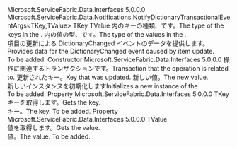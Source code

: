 <Type Name="NotifyDictionaryItemUpdatedEventArgs&lt;TKey,TValue&gt;" FullName="Microsoft.ServiceFabric.Data.Notifications.NotifyDictionaryItemUpdatedEventArgs&lt;TKey,TValue&gt;">
  <TypeSignature Language="C#" Value="public class NotifyDictionaryItemUpdatedEventArgs&lt;TKey,TValue&gt; : Microsoft.ServiceFabric.Data.Notifications.NotifyDictionaryTransactionalEventArgs&lt;TKey,TValue&gt;" />
  <TypeSignature Language="ILAsm" Value=".class public auto ansi beforefieldinit NotifyDictionaryItemUpdatedEventArgs`2&lt;TKey, TValue&gt; extends Microsoft.ServiceFabric.Data.Notifications.NotifyDictionaryTransactionalEventArgs`2&lt;!TKey, !TValue&gt;" />
  <TypeSignature Language="DocId" Value="T:Microsoft.ServiceFabric.Data.Notifications.NotifyDictionaryItemUpdatedEventArgs`2" />
  <TypeSignature Language="VB.NET" Value="Public Class NotifyDictionaryItemUpdatedEventArgs(Of TKey, TValue)&#xA;Inherits NotifyDictionaryTransactionalEventArgs(Of TKey, TValue)" />
  <TypeSignature Language="F#" Value="type NotifyDictionaryItemUpdatedEventArgs&lt;'Key, 'Value&gt; = class&#xA;    inherit NotifyDictionaryTransactionalEventArgs&lt;'Key, 'Value&gt;" />
  <AssemblyInfo>
    <AssemblyName>Microsoft.ServiceFabric.Data.Interfaces</AssemblyName>
    <AssemblyVersion>5.0.0.0</AssemblyVersion>
  </AssemblyInfo>
  <TypeParameters>
    <TypeParameter Name="TKey" />
    <TypeParameter Name="TValue" />
  </TypeParameters>
  <Base>
    <BaseTypeName>Microsoft.ServiceFabric.Data.Notifications.NotifyDictionaryTransactionalEventArgs&lt;TKey,TValue&gt;</BaseTypeName>
    <BaseTypeArguments>
      <BaseTypeArgument TypeParamName="TKey">TKey</BaseTypeArgument>
      <BaseTypeArgument TypeParamName="TValue">TValue</BaseTypeArgument>
    </BaseTypeArguments>
  </Base>
  <Interfaces />
  <Docs>
    <typeparam name="TKey"><span data-ttu-id="d855d-101">内のキーの種類、<cref name="IReliableDictionary" />です。</span><span class="sxs-lookup"><span data-stu-id="d855d-101">The type of the keys in the <cref name="IReliableDictionary" />.</span></span></typeparam>
    <typeparam name="TValue"><span data-ttu-id="d855d-102">内の値の型、<cref name="IReliableDictionary" />です。</span><span class="sxs-lookup"><span data-stu-id="d855d-102">The type of the values in the <cref name="IReliableDictionary" />.</span></span></typeparam>
    <summary>
            <span data-ttu-id="d855d-103">項目の更新による DictionaryChanged イベントのデータを提供します。</span><span class="sxs-lookup"><span data-stu-id="d855d-103">Provides data for the DictionaryChanged event caused by item update.</span></span>
            </summary>
    <remarks>To be added.</remarks>
  </Docs>
  <Members>
    <Member MemberName=".ctor">
      <MemberSignature Language="C#" Value="public NotifyDictionaryItemUpdatedEventArgs (Microsoft.ServiceFabric.Data.ITransaction transaction, TKey key, TValue value);" />
      <MemberSignature Language="ILAsm" Value=".method public hidebysig specialname rtspecialname instance void .ctor(class Microsoft.ServiceFabric.Data.ITransaction transaction, !TKey key, !TValue value) cil managed" />
      <MemberSignature Language="DocId" Value="M:Microsoft.ServiceFabric.Data.Notifications.NotifyDictionaryItemUpdatedEventArgs`2.#ctor(Microsoft.ServiceFabric.Data.ITransaction,`0,`1)" />
      <MemberSignature Language="VB.NET" Value="Public Sub New (transaction As ITransaction, key As TKey, value As TValue)" />
      <MemberSignature Language="F#" Value="new Microsoft.ServiceFabric.Data.Notifications.NotifyDictionaryItemUpdatedEventArgs&lt;'Key, 'Value&gt; : Microsoft.ServiceFabric.Data.ITransaction * 'Key * 'Value -&gt; Microsoft.ServiceFabric.Data.Notifications.NotifyDictionaryItemUpdatedEventArgs&lt;'Key, 'Value&gt;" Usage="new Microsoft.ServiceFabric.Data.Notifications.NotifyDictionaryItemUpdatedEventArgs&lt;'Key, 'Value&gt; (transaction, key, value)" />
      <MemberType>Constructor</MemberType>
      <AssemblyInfo>
        <AssemblyName>Microsoft.ServiceFabric.Data.Interfaces</AssemblyName>
        <AssemblyVersion>5.0.0.0</AssemblyVersion>
      </AssemblyInfo>
      <Parameters>
        <Parameter Name="transaction" Type="Microsoft.ServiceFabric.Data.ITransaction" />
        <Parameter Name="key" Type="TKey" />
        <Parameter Name="value" Type="TValue" />
      </Parameters>
      <Docs>
        <param name="transaction"><span data-ttu-id="d855d-104">操作に関連するトランザクションです。</span><span class="sxs-lookup"><span data-stu-id="d855d-104">Transaction that the operation is related to.</span></span></param>
        <param name="key"><span data-ttu-id="d855d-105">更新されたキー。</span><span class="sxs-lookup"><span data-stu-id="d855d-105">Key that was updated.</span></span></param>
        <param name="value"><span data-ttu-id="d855d-106">新しい値。</span><span class="sxs-lookup"><span data-stu-id="d855d-106">The new value.</span></span></param>
        <summary>
            <span data-ttu-id="d855d-107">新しいインスタンスを初期化します<cref name="NotifyDictionaryItemUpdatedEventArgs" /></span><span class="sxs-lookup"><span data-stu-id="d855d-107">Initializes a new instance of the <cref name="NotifyDictionaryItemUpdatedEventArgs" /></span></span></summary>
        <remarks>To be added.</remarks>
      </Docs>
    </Member>
    <Member MemberName="Key">
      <MemberSignature Language="C#" Value="public TKey Key { get; }" />
      <MemberSignature Language="ILAsm" Value=".property instance !TKey Key" />
      <MemberSignature Language="DocId" Value="P:Microsoft.ServiceFabric.Data.Notifications.NotifyDictionaryItemUpdatedEventArgs`2.Key" />
      <MemberSignature Language="VB.NET" Value="Public ReadOnly Property Key As TKey" />
      <MemberSignature Language="F#" Value="member this.Key : 'Key" Usage="Microsoft.ServiceFabric.Data.Notifications.NotifyDictionaryItemUpdatedEventArgs&lt;'Key, 'Value&gt;.Key" />
      <MemberType>Property</MemberType>
      <AssemblyInfo>
        <AssemblyName>Microsoft.ServiceFabric.Data.Interfaces</AssemblyName>
        <AssemblyVersion>5.0.0.0</AssemblyVersion>
      </AssemblyInfo>
      <ReturnValue>
        <ReturnType>TKey</ReturnType>
      </ReturnValue>
      <Docs>
        <summary>
            <span data-ttu-id="d855d-108">キーを取得します。</span><span class="sxs-lookup"><span data-stu-id="d855d-108">Gets the key.</span></span>
            </summary>
        <value>
            <span data-ttu-id="d855d-109">キー。</span><span class="sxs-lookup"><span data-stu-id="d855d-109">The key.</span></span>
            </value>
        <remarks>To be added.</remarks>
      </Docs>
    </Member>
    <Member MemberName="Value">
      <MemberSignature Language="C#" Value="public TValue Value { get; }" />
      <MemberSignature Language="ILAsm" Value=".property instance !TValue Value" />
      <MemberSignature Language="DocId" Value="P:Microsoft.ServiceFabric.Data.Notifications.NotifyDictionaryItemUpdatedEventArgs`2.Value" />
      <MemberSignature Language="VB.NET" Value="Public ReadOnly Property Value As TValue" />
      <MemberSignature Language="F#" Value="member this.Value : 'Value" Usage="Microsoft.ServiceFabric.Data.Notifications.NotifyDictionaryItemUpdatedEventArgs&lt;'Key, 'Value&gt;.Value" />
      <MemberType>Property</MemberType>
      <AssemblyInfo>
        <AssemblyName>Microsoft.ServiceFabric.Data.Interfaces</AssemblyName>
        <AssemblyVersion>5.0.0.0</AssemblyVersion>
      </AssemblyInfo>
      <ReturnValue>
        <ReturnType>TValue</ReturnType>
      </ReturnValue>
      <Docs>
        <summary>
            <span data-ttu-id="d855d-110">値を取得します。</span><span class="sxs-lookup"><span data-stu-id="d855d-110">Gets the value.</span></span>
            </summary>
        <value>
            <span data-ttu-id="d855d-111">値。</span><span class="sxs-lookup"><span data-stu-id="d855d-111">The value.</span></span>
            </value>
        <remarks>To be added.</remarks>
      </Docs>
    </Member>
  </Members>
</Type>